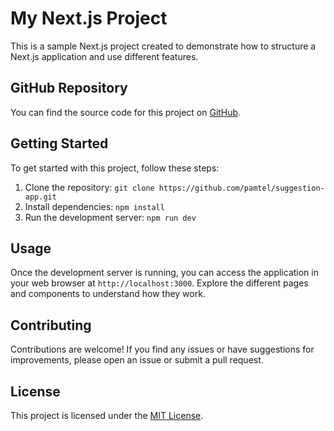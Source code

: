 # My Next.js Project

This is a sample Next.js project created to demonstrate how to structure a Next.js application and use different features.

## GitHub Repository

You can find the source code for this project on [GitHub](https://github.com/pamtel/suggestion-app.git).

## Getting Started

To get started with this project, follow these steps:

1. Clone the repository: `git clone https://github.com/pamtel/suggestion-app.git`
2. Install dependencies: `npm install`
3. Run the development server: `npm run dev`

## Usage

Once the development server is running, you can access the application in your web browser at `http://localhost:3000`. Explore the different pages and components to understand how they work.

## Contributing

Contributions are welcome! If you find any issues or have suggestions for improvements, please open an issue or submit a pull request.

## License

This project is licensed under the [MIT License](LICENSE).
